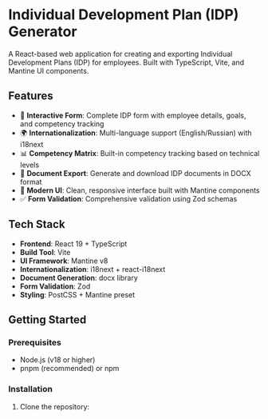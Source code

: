 # Individual Development Plan (IDP) Generator

A React-based web application for creating and exporting Individual Development Plans (IDP) for employees. Built with TypeScript, Vite, and Mantine UI components.

## Features

- 📝 **Interactive Form**: Complete IDP form with employee details, goals, and competency tracking
- 🌍 **Internationalization**: Multi-language support (English/Russian) with i18next
- 📊 **Competency Matrix**: Built-in competency tracking based on technical levels
- 📄 **Document Export**: Generate and download IDP documents in DOCX format
- 🎨 **Modern UI**: Clean, responsive interface built with Mantine components
- ✅ **Form Validation**: Comprehensive validation using Zod schemas

## Tech Stack

- **Frontend**: React 19 + TypeScript
- **Build Tool**: Vite
- **UI Framework**: Mantine v8
- **Internationalization**: i18next + react-i18next
- **Document Generation**: docx library
- **Form Validation**: Zod
- **Styling**: PostCSS + Mantine preset

## Getting Started

### Prerequisites

- Node.js (v18 or higher)
- pnpm (recommended) or npm

### Installation

1. Clone the repository:
